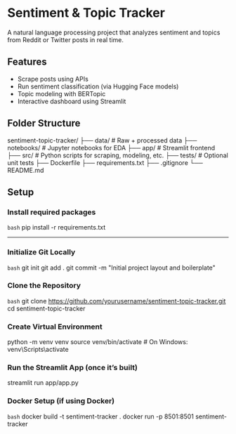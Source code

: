 # Sentiment & Topic Tracker

A natural language processing project that analyzes sentiment and topics from Reddit or Twitter posts in real time.

## Features

- Scrape posts using APIs
- Run sentiment classification (via Hugging Face models)
- Topic modeling with BERTopic
- Interactive dashboard using Streamlit

## Folder Structure

sentiment-topic-tracker/
├── data/                 # Raw + processed data
├── notebooks/            # Jupyter notebooks for EDA
├── app/                  # Streamlit frontend
├── src/                  # Python scripts for scraping, modeling, etc.
├── tests/                # Optional unit tests
├── Dockerfile
├── requirements.txt
├── .gitignore
└── README.md

## Setup

### Install required packages

```bash```
pip install -r requirements.txt

---

###  **Initialize Git Locally**

```bash```
git init
git add .
git commit -m "Initial project layout and boilerplate"

### Clone the Repository

```bash```
git clone https://github.com/yourusername/sentiment-topic-tracker.git
cd sentiment-topic-tracker

### Create Virtual Environment

python -m venv venv
source venv/bin/activate  # On Windows: venv\Scripts\activate

### Run the Streamlit App (once it’s built)
streamlit run app/app.py

### Docker Setup (if using Docker)
```bash```
docker build -t sentiment-tracker .
docker run -p 8501:8501 sentiment-tracker